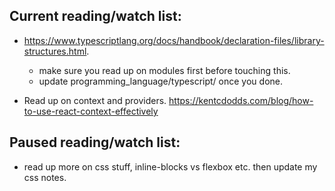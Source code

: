 ## Current reading/watch list:

- https://www.typescriptlang.org/docs/handbook/declaration-files/library-structures.html.
  - make sure you read up on modules first before touching this.
  - update programming_language/typescript/ once you done.

- Read up on context and providers. https://kentcdodds.com/blog/how-to-use-react-context-effectively

## Paused reading/watch list:
- read up more on css stuff, inline-blocks vs flexbox etc. then update my css notes.